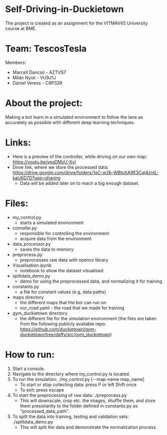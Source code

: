 # Self-Driving-in-Duckietown

The project is created as an assignment for the VITMAV45 University course at BME.

# Team: TescosTesla

Members:

- Marcell Dancsó - AZTVS7
- Milán Nyist - VU9J1J
- Dániel Veress - C8P32R

# About the project:

Making a bot learn in a simulated environment to follow the lane as accurately as possible with different deep learning techniques.

# Links:

* Here is a preview of the controller, while driving on our own map: https://youtu.be/yeaDMzU-XvI 
* Drive link, where we store the processed data: https://drive.google.com/drive/folders/1qC-w2b-WBtoXA9E3Cql4zntL-kaU6D7D?usp=sharing
  * Data will be added later on to reach a big enough dataset.

# Files:

- my_control.py
  - starts a simulated environment
- conroller.py
  - responsible for controlling the environment
  - acquire data from the environment
- data_processor.py
  - saves the data to memory
- preprocess.py
  - preprocesses raw data with opencv library
- Visualisation.ipynb
  - notebook to show the dataset visualised
- splitdata_demo.py
  - demo for using the preprocessed data, and normalizing it for training
- constants.py
  - a file for constant values (e.g, data paths)
- maps directory
  - the different maps that the bot can run on
  - our_road.yaml - the road that we made for training
- gym_duckietown directory
  - the different file for the simulation environment
    (the files are taken from the following publicly available repo: https://github.com/duckietown/gym-duckietown/tree/daffy/src/gym_duckietown)

# How to run:

1. Start a console.
2. Navigate to the directory where my_control.py is located.
3. To run the simulation: ./my_control.py [--map-name map_name]
   - To start or stop collecting data: press P or left Shift once
   - To exit: press escape
4. To start the preprocessing of raw data: ./preprocess.py
   - This will downscale, crop etc. the images, shuffle them, and store them presistantly to the folder defined in constants.py as "processed_data_path".
5. To split the data into training, testing and validation sets: ./splitdata_demo.py
   - This will split the data and demonstrate the normalization process.
